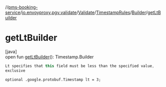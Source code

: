 //[pms-booking-service](../../../../../index.md)/[io.envoyproxy.pgv.validate](../../../index.md)/[Validate](../../index.md)/[TimestampRules](../index.md)/[Builder](index.md)/[getLtBuilder](get-lt-builder.md)

# getLtBuilder

[java]\
open fun [getLtBuilder](get-lt-builder.md)(): Timestamp.Builder

```kotlin
Lt specifies that this field must be less than the specified value,
exclusive

```
`optional .google.protobuf.Timestamp lt = 3;`